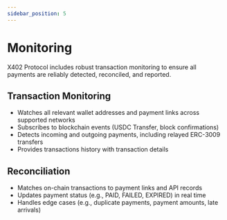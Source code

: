 ```yaml
---
sidebar_position: 5
---
```


# Monitoring

X402 Protocol includes robust transaction monitoring to ensure all payments are
reliably detected, reconciled, and reported.

## Transaction Monitoring

- Watches all relevant wallet addresses and payment links across supported
  networks
- Subscribes to blockchain events (USDC Transfer, block confirmations)
- Detects incoming and outgoing payments, including relayed ERC-3009 transfers
- Provides transactions history with transaction details

## Reconciliation

- Matches on-chain transactions to payment links and API records
- Updates payment status (e.g., PAID, FAILED, EXPIRED) in real time
- Handles edge cases (e.g., duplicate payments, payment amounts, late arrivals)
